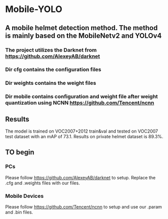 # Mobile-YOLO
## A mobile helmet detection method. The method is mainly based on the MobileNetv2 and YOLOv4
### The project utilizes the Darknet from https://github.com/AlexeyAB/darknet
### Dir cfg contains the configuration files
### Dir weights contains the weight files
### Dir mobile contains configuration and weight file after weight quantization using NCNN https://github.com/Tencent/ncnn

## Results
The model is trained on VOC2007+2012 train&val and tested on VOC2007 test dataset with an mAP of 73.1.
Results on private helmet dataset is 89.3%.

## TO begin
### PCs
Please follow https://github.com/AlexeyAB/darknet to setup. Replace the .cfg and .weights files with our files.
### Mobile Devices
Please follow https://github.com/Tencent/ncnn to setup and use our .param and .bin files.
